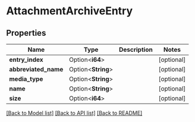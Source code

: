 # AttachmentArchiveEntry

## Properties

Name | Type | Description | Notes
------------ | ------------- | ------------- | -------------
**entry_index** | Option<**i64**> |  | [optional]
**abbreviated_name** | Option<**String**> |  | [optional]
**media_type** | Option<**String**> |  | [optional]
**name** | Option<**String**> |  | [optional]
**size** | Option<**i64**> |  | [optional]

[[Back to Model list]](../README.md#documentation-for-models) [[Back to API list]](../README.md#documentation-for-api-endpoints) [[Back to README]](../README.md)


